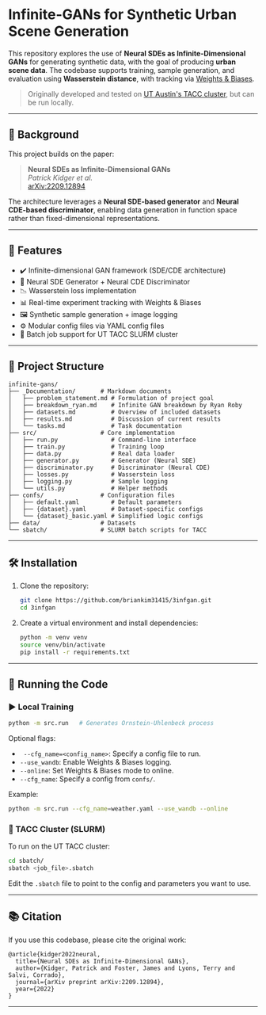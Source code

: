 # Infinite-GANs for Synthetic Urban Scene Generation

This repository explores the use of **Neural SDEs as Infinite-Dimensional GANs** for generating synthetic data, with the goal of producing **urban scene data**. The codebase supports training, sample generation, and evaluation using **Wasserstein distance**, with tracking via [Weights & Biases](https://wandb.ai/).

> Originally developed and tested on [UT Austin's TACC cluster](https://www.tacc.utexas.edu/), but can be run locally.

---

## 🔬 Background

This project builds on the paper:

> **Neural SDEs as Infinite-Dimensional GANs**  
> _Patrick Kidger et al._  
> [arXiv:2209.12894](https://arxiv.org/abs/2209.12894)

The architecture leverages a **Neural SDE-based generator** and **Neural CDE-based discriminator**, enabling data generation in function space rather than fixed-dimensional representations.

---

## 🚀 Features

-   ✔️ Infinite-dimensional GAN framework (SDE/CDE architecture)
-   🧠 Neural SDE Generator + Neural CDE Discriminator
-   📉 Wasserstein loss implementation
-   📊 Real-time experiment tracking with Weights & Biases
-   🖼️ Synthetic sample generation + image logging
-   ⚙️ Modular config files via YAML config files
-   🧮 Batch job support for UT TACC SLURM cluster

---

## 📁 Project Structure

```
infinite-gans/
├── _Documentation/       # Markdown documents
│   ├── problem_statement.md # Formulation of project goal
│   ├── breakdown_ryan.md    # Infinite GAN breakdown by Ryan Roby
│   ├── datasets.md          # Overview of included datasets
│   ├── results.md           # Discussion of current results
│   └── tasks.md             # Task documentation
├── src/                  # Core implementation
│   ├── run.py               # Command-line interface
│   ├── train.py             # Training loop
│   ├── data.py              # Real data loader
│   ├── generator.py         # Generator (Neural SDE)
│   ├── discriminator.py     # Discriminator (Neural CDE)
│   ├── losses.py            # Wasserstein loss
│   ├── logging.py           # Sample logging
│   └── utils.py             # Helper methods
├── confs/                # Configuration files
│   ├── default.yaml         # Default parameters
│   ├── {dataset}.yaml       # Dataset-specific configs
│   └── {dataset}_basic.yaml # Simplified logic configs
├── data/                 # Datasets
└── sbatch/               # SLURM batch scripts for TACC
```

---

## 🛠️ Installation

1. Clone the repository:

    ```bash
    git clone https://github.com/briankim31415/3infgan.git
    cd 3infgan
    ```

2. Create a virtual environment and install dependencies:
    ```bash
    python -m venv venv
    source venv/bin/activate
    pip install -r requirements.txt
    ```

---

## 🧪 Running the Code

### ▶️ Local Training

```bash
python -m src.run   # Generates Ornstein-Uhlenbeck process
```

Optional flags:

-   ` --cfg_name=<config_name>`: Specify a config file to run.
-   `--use_wandb`: Enable Weights & Biases logging.
-   `--online`: Set Weights & Biases mode to online.
-   `--cfg_name`: Specify a config from `confs/`.

Example:

```bash
python -m src.run --cfg_name=weather.yaml --use_wandb --online
```

### 🧬 TACC Cluster (SLURM)

To run on the UT TACC cluster:

```bash
cd sbatch/
sbatch <job_file>.sbatch
```

Edit the `.sbatch` file to point to the config and parameters you want to use.

---

## 📚 Citation

If you use this codebase, please cite the original work:

```
@article{kidger2022neural,
  title={Neural SDEs as Infinite-Dimensional GANs},
  author={Kidger, Patrick and Foster, James and Lyons, Terry and Salvi, Corrado},
  journal={arXiv preprint arXiv:2209.12894},
  year={2022}
}
```

---
